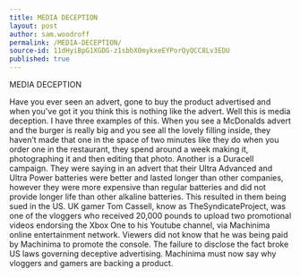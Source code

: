 ```yaml
---
title: MEDIA DECEPTION
layout: post
author: sam.woodroff
permalink: /MEDIA-DECEPTION/
source-id: 11dHyiBpG1XGDG-z1sbbX0mykxeEYPorQyQCC8Lv3EDU
published: true
---
```

MEDIA DECEPTION

Have you ever seen an advert, gone to buy the product advertised and when you've got it you think this is nothing like the advert. Well this is media deception. I have three examples of this. When you see a McDonalds advert and the burger is really big and you see all the lovely filling inside, they haven’t made that one in the space of two minutes like they do when you order one in the restaurant, they spend around a week making it, photographing it and then editing that photo. Another is a Duracell campaign. They were saying in an advert  that their Ultra Advanced and Ultra Power batteries were better and lasted longer than other companies, however they were more expensive than regular batteries and did not provide longer life than other alkaline batteries. This resulted in them being sued in the US. UK gamer Tom Cassell, know as TheSyndicateProject, was one of the vloggers who received 20,000 pounds to upload two promotional videos endorsing the Xbox One to his Youtube channel, via Machinima online entertainment network. Viewers did not know that he was being paid by Machinima to promote the console. The failure to disclose the fact broke US laws governing deceptive advertising. Machinima must now say why vloggers and gamers are backing a product.

